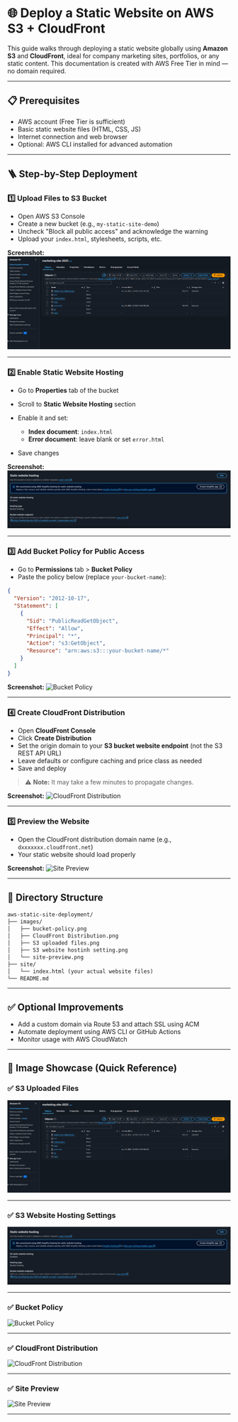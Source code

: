 
# 🌐 Deploy a Static Website on AWS S3 + CloudFront

This guide walks through deploying a static website globally using **Amazon S3** and **CloudFront**, ideal for company marketing sites, portfolios, or any static content. This documentation is created with AWS Free Tier in mind — no domain required.

---

## 📋 Prerequisites

* AWS account (Free Tier is sufficient)
* Basic static website files (HTML, CSS, JS)
* Internet connection and web browser
* Optional: AWS CLI installed for advanced automation

---

## 🪜 Step-by-Step Deployment

### 1️⃣ Upload Files to S3 Bucket

* Open AWS S3 Console
* Create a new bucket (e.g., `my-static-site-demo`)
* Uncheck "Block all public access" and acknowledge the warning
* Upload your `index.html`, stylesheets, scripts, etc.

**Screenshot:**
![S3 Uploaded Files](images/S3%20uploaded%20files.png)

---

### 2️⃣ Enable Static Website Hosting

* Go to **Properties** tab of the bucket
* Scroll to **Static Website Hosting** section
* Enable it and set:

  * **Index document**: `index.html`
  * **Error document**: leave blank or set `error.html`
* Save changes

**Screenshot:**
![S3 Website Hosting Settings](images/S3%20website%20hostinh%20setting.png)

---

### 3️⃣ Add Bucket Policy for Public Access

* Go to **Permissions** tab > **Bucket Policy**
* Paste the policy below (replace `your-bucket-name`):

```json
{
  "Version": "2012-10-17",
  "Statement": [
    {
      "Sid": "PublicReadGetObject",
      "Effect": "Allow",
      "Principal": "*",
      "Action": "s3:GetObject",
      "Resource": "arn:aws:s3:::your-bucket-name/*"
    }
  ]
}
````

**Screenshot:**
![Bucket Policy](images/bucket-policy.png)

---

### 4️⃣ Create CloudFront Distribution

* Open **CloudFront Console**
* Click **Create Distribution**
* Set the origin domain to your **S3 bucket website endpoint** (not the S3 REST API URL)
* Leave defaults or configure caching and price class as needed
* Save and deploy

> ⚠️ **Note:** It may take a few minutes to propagate changes.

**Screenshot:**
![CloudFront Distribution](images/CloudFront%20Distribution.png)

---

### 5️⃣ Preview the Website

* Open the CloudFront distribution domain name (e.g., `dxxxxxxx.cloudfront.net`)
* Your static website should load properly

**Screenshot:**
![Site Preview](images/site-preview.png)

---

## 📂 Directory Structure

```
aws-static-site-deployment/
├── images/
│   ├── bucket-policy.png
│   ├── CloudFront Distribution.png
│   ├── S3 uploaded files.png
│   ├── S3 website hostinh setting.png
│   └── site-preview.png
├── site/
│   └── index.html (your actual website files)
└── README.md
```

---

## ✅ Optional Improvements

* Add a custom domain via Route 53 and attach SSL using ACM
* Automate deployment using AWS CLI or GitHub Actions
* Monitor usage with AWS CloudWatch

---

## 📸 Image Showcase (Quick Reference)

### ✅ S3 Uploaded Files

![S3 Uploaded Files](images/S3%20uploaded%20files.png)

---

### ✅ S3 Website Hosting Settings

![S3 Website Hosting Settings](images/S3%20website%20hostinh%20setting.png)

---

### ✅ Bucket Policy

![Bucket Policy](images/bucket-policy.png)

---

### ✅ CloudFront Distribution

![CloudFront Distribution](images/CloudFront%20Distribution.png)

---

### ✅ Site Preview

![Site Preview](images/site-preview.png)

---


